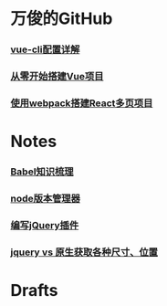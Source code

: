
万俊的GitHub
======

### [vue-cli配置详解](https://github.com/joeny3154/vue-cli-webpack-comments/blob/master/README.md)

### [从零开始搭建Vue项目](https://github.com/joeny3154/vue-cli-like/blob/master/README.md)

### [使用webpack搭建React多页项目](https://github.com/joeny3154/react-webpack-multiple-pages/blob/master/README.md)

# Notes

### [Babel知识梳理](./babel/doc/doc.md)

### [node版本管理器](./nodeJs/nvm_node版本管理器.md)

### [编写jQuery插件](./jQuery/手写jQuery插件.md)

### [jquery vs 原生获取各种尺寸、位置](./jQuery/jquery&原生获取各种尺寸位置.md.md)

# Drafts

